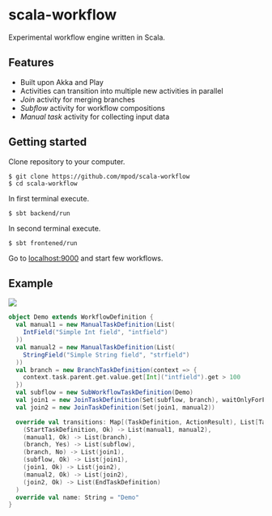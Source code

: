 # scala-workflow #

Experimental workflow engine written in Scala. 

## Features ##

* Built upon Akka and Play
* Activities can transition into multiple new activities in parallel
* _Join_ activity for merging branches
* _Subflow_ activity for workflow compositions
* _Manual task_ activity for collecting input data

## Getting started ##

Clone repository to your computer.
```
$ git clone https://github.com/mpod/scala-workflow
$ cd scala-workflow
```

In first terminal execute.
```
$ sbt backend/run
```

In second terminal execute.
```
$ sbt frontened/run
```

Go to [localhost:9000](http://localhost:9000) and start few workflows.

## Example ##

<img src="https://raw.github.com/mpod/scala-workflow/master/frontend/public/images/demo.png"/>

```scala
object Demo extends WorkflowDefinition {
  val manual1 = new ManualTaskDefinition(List(
    IntField("Simple Int field", "intfield")
  ))
  val manual2 = new ManualTaskDefinition(List(
    StringField("Simple String field", "strfield")
  ))
  val branch = new BranchTaskDefinition(context => {
    context.task.parent.get.value.get[Int]("intfield").get > 100
  })
  val subflow = new SubWorkflowTaskDefinition(Demo)
  val join1 = new JoinTaskDefinition(Set(subflow, branch), waitOnlyForFirst = true)
  val join2 = new JoinTaskDefinition(Set(join1, manual2))

  override val transitions: Map[(TaskDefinition, ActionResult), List[TaskDefinition]] = Map(
    (StartTaskDefinition, Ok) -> List(manual1, manual2),
    (manual1, Ok) -> List(branch),
    (branch, Yes) -> List(subflow),
    (branch, No) -> List(join1),
    (subflow, Ok) -> List(join1),
    (join1, Ok) -> List(join2),
    (manual2, Ok) -> List(join2),
    (join2, Ok) -> List(EndTaskDefinition)
  )
  override val name: String = "Demo"
}
```

